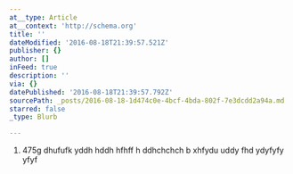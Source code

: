 ```yaml
---
at__type: Article
at__context: 'http://schema.org'
title: ''
dateModified: '2016-08-18T21:39:57.521Z'
publisher: {}
author: []
inFeed: true
description: ''
via: {}
datePublished: '2016-08-18T21:39:57.792Z'
sourcePath: _posts/2016-08-18-1d474c0e-4bcf-4bda-802f-7e3dcdd2a94a.md
starred: false
_type: Blurb

---
```

1. 475g dhufufk yddh hddh hfhff h ddhchchch b xhfydu uddy fhd ydyfyfy yfyf